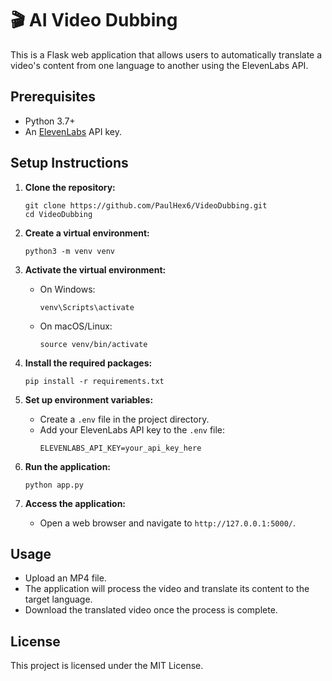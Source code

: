 
# 🎬 AI Video Dubbing

This is a Flask web application that allows users to automatically translate a video's content from one language to another using the ElevenLabs API.

## Prerequisites
- Python 3.7+
- An [ElevenLabs](https://elevenlabs.io) API key.

## Setup Instructions

1. **Clone the repository:**
   ```
   git clone https://github.com/PaulHex6/VideoDubbing.git
   cd VideoDubbing
   ```

2. **Create a virtual environment:**
   ```
   python3 -m venv venv
   ```

3. **Activate the virtual environment:**
   - On Windows:
     ```
     venv\Scripts\activate
     ```
   - On macOS/Linux:
     ```
     source venv/bin/activate
     ```

4. **Install the required packages:**
   ```
   pip install -r requirements.txt
   ```

5. **Set up environment variables:**
   - Create a `.env` file in the project directory.
   - Add your ElevenLabs API key to the `.env` file:
     ```
     ELEVENLABS_API_KEY=your_api_key_here
     ```

6. **Run the application:**
   ```
   python app.py
   ```

7. **Access the application:**
   - Open a web browser and navigate to `http://127.0.0.1:5000/`.

## Usage
- Upload an MP4 file.
- The application will process the video and translate its content to the target language.
- Download the translated video once the process is complete.

## License
This project is licensed under the MIT License.
